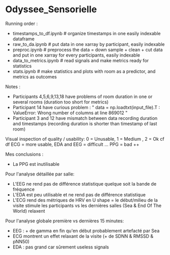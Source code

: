 # Odyssee_Sensorielle

Running order : 
* timestamps_to_df.ipynb # organize timestamps in one easily indexable dataframe
* raw_to_da.ipynb # put data in one xarray by participant, easily indexable
* preproc.ipynb # preprocess the data = down sample + clean + cut data and put in one xarray for every participants, easily indexable
* data_to_metrics.ipynb # read signals and make metrics ready for statistics
* stats.ipynb # make statistics and plots with room as a predictor, and metrics as outcomes


Notes : 

* Participants 4,5,6,9,13,18 have problems of room duration in one or several rooms (duration too short for metrics)
* Participant 14 have curious problem : " data = np.loadtxt(input_file).T : ValueError: Wrong number of columns at line 869012 "
* Participant 3 and 12 have mismatch between data recording duration and timestamps (recording duration is shorter than timestamp of last room)

Visual inspection of quality / usability: 0 = Unusable, 1 = Medium , 2 = Ok
cf df
ECG = more usable, 
EDA and EEG = difficult ...
PPG = bad ++

Mes conclusions : 
- La PPG est inutilisable

Pour l'analyse détaillée par salle:
- L'EEG ne rend pas de différence statistique quelque soit la bande de fréquence
- L'EDA est peu utilisable et ne rend pas de différence statistique
- L'ECG rend des métriques de HRV en U shape = le début/milieu de la visite stimule les participants vs les dernières salles (Sea & End Of The World) relaxent


Pour l'analyse globale première vs dernières 15 minutes:
- EEG : + de gamma en fin qu'en début probablement artefacté par Sea 
- ECG montrent un effet relaxant de la visite (+ de SDNN & RMSSD & pNN50)
- EDA : pas grand car sûrement useless signals




